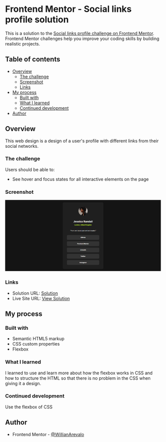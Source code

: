 # Frontend Mentor - Social links profile solution

This is a solution to the [Social links profile challenge on Frontend Mentor](https://www.frontendmentor.io/challenges/social-links-profile-UG32l9m6dQ). Frontend Mentor challenges help you improve your coding skills by building realistic projects.

## Table of contents

- [Overview](#overview)
  - [The challenge](#the-challenge)
  - [Screenshot](#screenshot)
  - [Links](#links)
- [My process](#my-process)
  - [Built with](#built-with)
  - [What I learned](#what-i-learned)
  - [Continued development](#continued-development)
- [Author](#author)

## Overview

This web design is a design of a user's profile with different links from their social networks.

### The challenge

Users should be able to:

- See hover and focus states for all interactive elements on the page

### Screenshot

![](design/screenshot.png)

### Links

- Solution URL: [Solution](https://www.frontendmentor.io/solutions/frontend-mentor-social-links-profile-Vx0gZXa05X)
- Live Site URL: [View Solution](https://projects-html-css-js-hazel.vercel.app/frontend-mentor-solutions/social-links-profile/index.html)

## My process

### Built with

- Semantic HTML5 markup
- CSS custom properties
- Flexbox

### What I learned

I learned to use and learn more about how the flexbox works in CSS and how to structure the HTML so that there is no problem in the CSS when giving it a design.

### Continued development

Use the flexbox of CSS

## Author

- Frontend Mentor - [@WillianArevalo](https://www.frontendmentor.io/profile/WillianArevalo)
